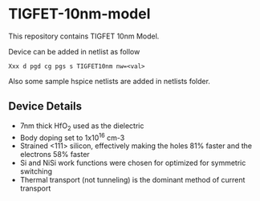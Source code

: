 # TIGFET-10nm-model

This repository contains TIGFET 10nm Model. 

Device can be added in netlist as follow
```
Xxx d pgd cg pgs s TIGFET10nm nw=<val> 
```

Also some sample hspice netlists are added in netlists folder.

## Device Details 
* 7nm thick HfO<sub>2</sub> used as the dielectric 
* Body doping set to 1x10<sup>16</sup> cm-3
* Strained <111> silicon, effectively making the holes 81% faster and the electrons 58% faster
* Si and NiSi work functions were chosen for optimized for symmetric switching 
* Thermal transport (not tunneling) is the dominant method of current transport

